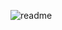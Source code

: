 ![readme](https://github.com/minxd95/insta-style-carousel-indicator/assets/61887650/ad801fbe-bd6f-44fc-8751-ee880083a3cb)
